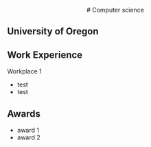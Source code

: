 <p align="center">
# Computer science
</p>

## University of Oregon 

## Work Experience
Workplace 1
- test
- test

## Awards
- award 1
- award 2
